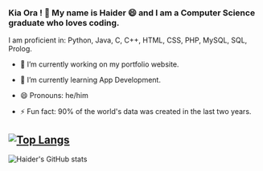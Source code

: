 ### Kia Ora ! 👋 My name is Haider 😄 and I am a Computer Science graduate who loves coding.

I am proficient in: Python, Java, C, C++, HTML, CSS, PHP, MySQL, SQL, Prolog.

- 🔭 I’m currently working on my portfolio website.
- 🌱 I’m currently learning App Development.

- 😄 Pronouns: he/him
- ⚡ Fun fact: 90% of the world's data was created in the last two years.

[![Top Langs](https://github-readme-stats.vercel.app/api/top-langs/?username=msa280&layout=compact)](https://github.com/msa280/github-readme-stats)
-
![Haider's GitHub stats](https://github-readme-stats.vercel.app/api?username=msa280&theme=highcontrast&show_icons=true)

